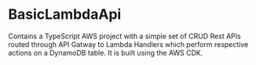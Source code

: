 # BasicLambdaApi
Contains a TypeScript AWS project with a simple set of CRUD Rest APIs routed through API Gatway to Lambda Handlers which perform respective actions on a DynamoDB table. It is built using the AWS CDK.
